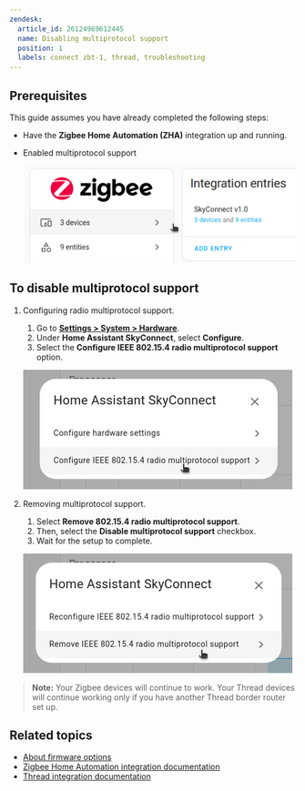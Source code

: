 ```yaml
---
zendesk:
  article_id: 26124969612445
  name: Disabling multiprotocol support
  position: 1
  labels: connect zbt-1, thread, troubleshooting
---
```


## Prerequisites

This guide assumes you have already completed the following steps:

- Have the **Zigbee Home Automation (ZHA)** integration up and running.
- Enabled multiprotocol support

  ![Screenshot showing the Zigbee integration page](/static/img/connect-zbt-1/skyconnect-zha-setup.png)

## To disable multiprotocol support

1. Configuring radio multiprotocol support.

   1. Go to **[Settings > System > Hardware](https://my.home-assistant.io/redirect/hardware/)**.
   2. Under **Home Assistant SkyConnect**, select **Configure**.
   3. Select the **Configure IEEE 802.15.4 radio multiprotocol support** option.

    ![Screenshot showing the Configure IEEE 802.15.4 radio multiprotocol support option](/static/img/connect-zbt-1/disable_multiprotocol_sc_01.png)

2. Removing multiprotocol support.

   1. Select **Remove 802.15.4 radio multiprotocol support**.
   2. Then, select the **Disable multiprotocol support** checkbox.
   3. Wait for the setup to complete.

    ![Screenshot showing the Configure IEEE 802.15.4 radio multiprotocol support option](/static/img/connect-zbt-1/disable_multiprotocol_sc_02.png)

  > **Note:** Your Zigbee devices will continue to work. Your Thread devices will continue working only if you have another Thread border router set up.

## Related topics

- [About firmware options](/hc/en-us/articles/26124493529117)
- [Zigbee Home Automation integration documentation](https://www.home-assistant.io/integrations/zha/)
- [Thread integration documentation](https://www.home-assistant.io/integrations/thread/)
